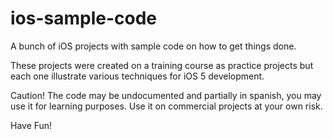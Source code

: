 ios-sample-code
===============

A bunch of iOS projects with sample code on how to get things done.

These projects were created on a training course as practice projects but each one illustrate various techniques for iOS 5 development.

Caution! The code may be undocumented and partially in spanish, you may use it for learning purposes. Use it on commercial projects at your own risk.

Have Fun!
